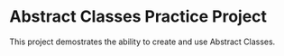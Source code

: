 # Abstract Classes Practice Project

This project demostrates the ability to create and use Abstract Classes.
